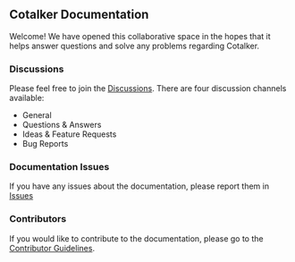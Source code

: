 ## Cotalker Documentation

Welcome! We have opened this collaborative space in the hopes that it helps answer questions and solve any problems regarding Cotalker.

### Discussions
Please feel free to join the [Discussions](https://github.com/Cotalker/documentation/discussions).
There are four discussion channels available:
- General
- Questions & Answers
- Ideas & Feature Requests
- Bug Reports

### Documentation Issues
If you have any issues about the documentation, please report them in [Issues](https://github.com/Cotalker/documentation/issues)

### Contributors
If you would like to contribute to the documentation, please go to the [Contributor Guidelines](https://github.com/Cotalker/documentation/blob/main/contributors.md).

